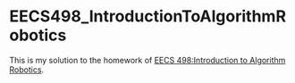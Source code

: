 # EECS498_IntroductionToAlgorithmRobotics
This is my solution to the homework of [EECS 498:Introduction to Algorithm Robotics](https://web.eecs.umich.edu/~dmitryb/courses/fall2020iar/index.html).
